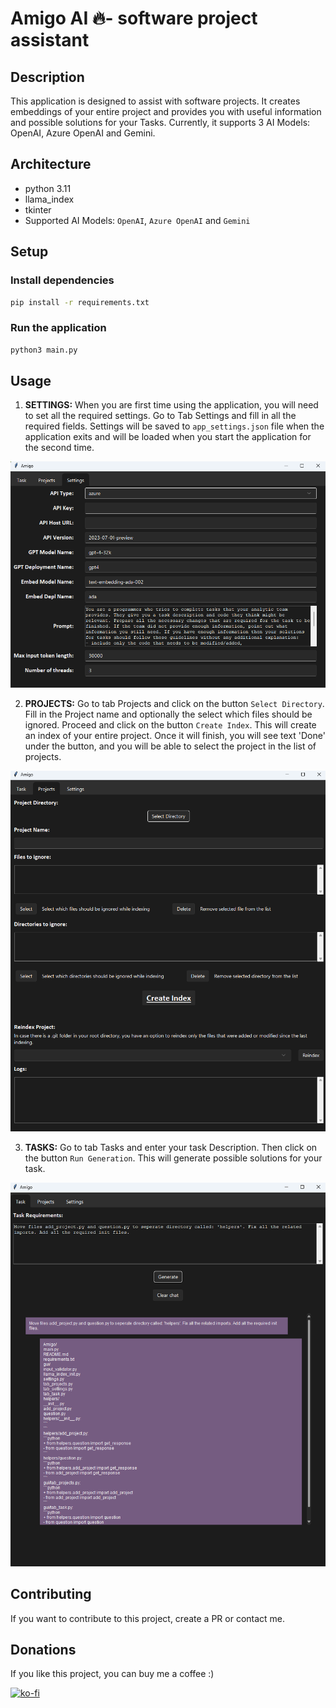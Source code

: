 # Amigo AI 🔥- software project assistant

## Description
This application is designed to assist with software projects. It creates embeddings of your entire
project and provides you with useful information and possible solutions for your Tasks. Currently, 
it supports 3 AI Models: OpenAI, Azure OpenAI and Gemini.

## Architecture

- python 3.11
- llama_index
- tkinter
- Supported AI Models: `OpenAI`, `Azure OpenAI` and `Gemini`

## Setup

### Install dependencies

```bash
pip install -r requirements.txt
```

### Run the application

```bash
python3 main.py
```

## Usage

1. **SETTINGS:** When you are first time using the application, you will need to set all the required settings. Go to Tab Settings
and fill in all the required fields. Settings will be saved to `app_settings.json` file when the application exits and 
will be loaded when you start the application for the second time.

![img.png](assets/img.png)

2. **PROJECTS:** Go to tab Projects and click on the button `Select Directory`. Fill in the Project name and optionally the select 
which files should be ignored. Proceed and click on the button `Create Index`. This will create an index of your entire
project. Once it will finish, you will see text 'Done' under the button, and you will be able to select the project 
in the list of projects.

![img_1.png](assets/img_1.png)

3. **TASKS:** Go to tab Tasks and enter your task Description. Then click on the button `Run Generation`. This will 
generate possible solutions for your task.

![img_2.png](assets/img_2.png)

## Contributing

If you want to contribute to this project, create a PR or contact me.

## Donations

If you like this project, you can buy me a coffee :)

[![ko-fi](https://ko-fi.com/img/githubbutton_sm.svg)](https://ko-fi.com/coolpointerexception)
